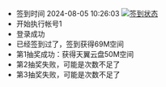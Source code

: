 - 签到时间 2024-08-05 10:26:03 [![签到状态](https://github.com/y377/189pan/actions/workflows/main.yml/badge.svg?branch=main)](https://github.com/y377/189pan/actions/workflows/main.yml)
- 开始执行帐号1
- 登录成功
- 已经签到过了，签到获得69M空间
- 第1抽奖成功：获得天翼云盘50M空间
- 第2抽奖失败，可能是次数不足了
- 第3抽奖失败，可能是次数不足了
